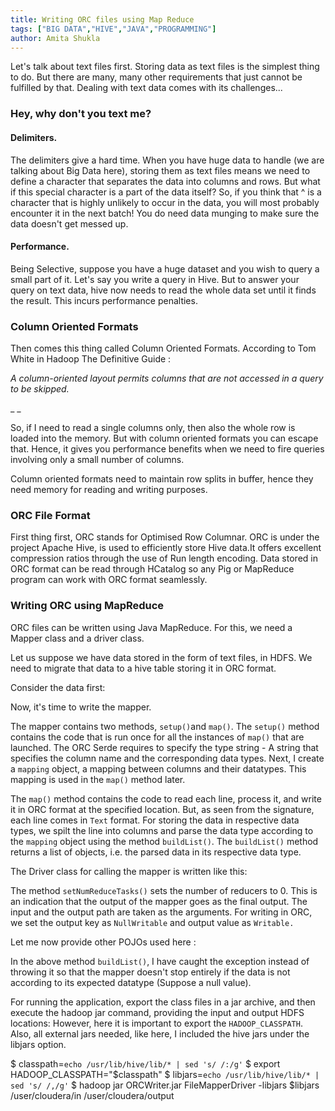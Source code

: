 ```yaml
---
title: Writing ORC files using Map Reduce
tags: ["BIG DATA","HIVE","JAVA","PROGRAMMING"]
author: Amita Shukla
---
```



Let's talk about text files first. Storing data as text files is the simplest thing to do. But there are many, many other requirements that just cannot be fulfilled by that. Dealing with text data comes with its challenges... 


 


### Hey, why don't you text me?

#### Delimiters.

The delimiters give a hard time. When you have huge data to handle (we are talking about Big Data here), storing them as text files means we need to define a character that separates the data into columns and rows. But what if this special character is a part of the data itself? So, if you think that ^ is a character that is highly unlikely to occur in the data, you will most probably encounter it in the next batch! You do need data munging to make sure the data doesn't get messed up.

 


#### Performance.

Being Selective, suppose you have a huge dataset and you wish to query a small part of it. Let's say you write a query in Hive. But to answer your query on text data, hive now needs to read the whole data set until it finds the result. This incurs performance penalties.

 


### Column Oriented Formats

Then comes this thing called Column Oriented Formats. According to Tom White in Hadoop The Definitive Guide :

_A column-oriented layout permits columns that are not accessed in a query to be skipped._

_ 
_

So, if I need to read a single columns only, then also the whole row is loaded into the memory. But with column oriented formats you can escape that. Hence, it gives you performance benefits when we need to fire queries involving only a small number of columns.

Column oriented formats need to maintain row splits in buffer, hence they need memory for reading and writing purposes.

 


### ORC File Format

First thing first, ORC stands for Optimised Row Columnar. ORC is under the project Apache Hive, is used to efficiently store Hive data.It offers excellent compression ratios through the use of Run length encoding. Data stored in ORC format can be read through HCatalog so any Pig or MapReduce program can work with ORC format seamlessly.

 


### Writing ORC using MapReduce

ORC files can be written using Java MapReduce. For this, we need a Mapper class and a driver class.

 


Let us suppose we have data stored in the form of text files, in HDFS. We need to migrate that data to a hive table storing it in ORC format.

 


Consider the data first:

 
Now, it's time to write the mapper. 
 
The mapper contains two methods, `setup()`and `map()`. 
The `setup()` method contains the code that is run once for all the instances of `map()` that are launched. The ORC Serde requires to specify the type string - A string that specifies the column name and the corresponding data types. Next, I create a `mapping` object, a mapping between columns and their datatypes. This mapping is used in the `map()` method later. 
 
The `map()` method contains the code to read each line, process it, and write it in ORC format at the specified location. But, as seen from the signature, each line comes in `Text` format. For storing the data in respective data types, we spilt the line into columns and parse the data type according to the `mapping` object using the method `buildList()`. The `buildList()` method returns a list of objects, i.e. the parsed data in its respective data type. 
 
The Driver class for calling the mapper is written like this: 
 
 
The method `setNumReduceTasks()` sets the number of reducers to 0. This is an indication that the output of the mapper goes as the final output. The input and the output path are taken as the arguments. For writing in ORC, we set the output key as `NullWritable` and output value as `Writable.` 


Let me now provide other POJOs used here : 
 
 
 
In the above method `buildList()`, I have caught the exception instead of throwing it so that the mapper doesn't stop entirely if the data is not according to its expected datatype (Suppose a null value). 
 
For running the application, export the class files in a jar archive, and then execute the hadoop jar command, providing the input and output HDFS locations: However, here it is important to export the `HADOOP_CLASSPATH`. Also, all external jars needed, like here, I included the hive jars under the libjars option. 



 $ classpath=`echo /usr/lib/hive/lib/* | sed 's/ /:/g'`
 $ export HADOOP_CLASSPATH=\"$classpath\"
 $ libjars=`echo /usr/lib/hive/lib/* | sed 's/ /,/g'`
 $ hadoop jar ORCWriter.jar FileMapperDriver -libjars $libjars /user/cloudera/in /user/cloudera/output 

